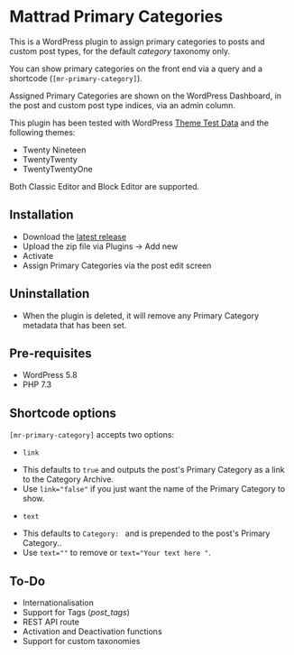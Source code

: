 # Mattrad Primary Categories
This is a WordPress plugin to assign primary categories to posts and custom post types, for the default _category_ taxonomy only.

You can show primary categories on the front end via a query and a shortcode (`[mr-primary-category]`).

Assigned Primary Categories are shown on the WordPress Dashboard, in the post and custom post type indices, via an admin column.

This plugin has been tested with WordPress [Theme Test Data](https://github.com/WPTT/theme-test-data) and the following themes:

* Twenty Nineteen
* TwentyTwenty
* TwentyTwentyOne

Both Classic Editor and Block Editor are supported.

## Installation

* Download the [latest release](https://github.com/mattradford/mattrad-primary-categories/releases)
* Upload the zip file via Plugins -> Add new
* Activate
* Assign Primary Categories via the post edit screen

## Uninstallation

* When the plugin is deleted, it will remove any Primary Category metadata that has been set.

## Pre-requisites

* WordPress 5.8
* PHP 7.3

## Shortcode options

`[mr-primary-category]` accepts two options:

* `link`
 - This defaults to `true` and outputs the post's Primary Category as a link to the Category Archive.
 - Use `link="false"` if you just want the name of the Primary Category to show.
* `text`
 - This defaults to `Category: ` and is prepended to the post's Primary Category..
 - Use `text=""` to remove or `text="Your text here "`.

## To-Do

* Internationalisation
* Support for Tags (_post_tags_)
* REST API route
* Activation and Deactivation functions
* Support for custom taxonomies